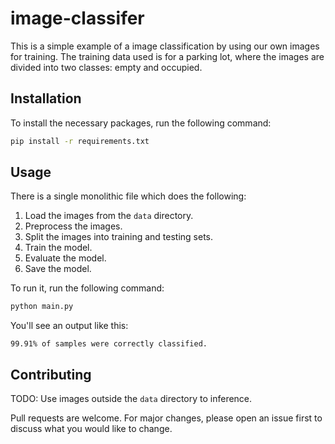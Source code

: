 # image-classifer

This is a simple example of a image classification by using our own images for training. The training data used is for a parking lot, where the images are divided into two classes: empty and occupied.

## Installation

To install the necessary packages, run the following command:

```bash
pip install -r requirements.txt
```

## Usage

There is a single monolithic file which does the following:

1. Load the images from the `data` directory.
2. Preprocess the images.
3. Split the images into training and testing sets.
4. Train the model.
5. Evaluate the model.
6. Save the model.

To run it, run the following command:

```bash
python main.py
```

You'll see an output like this:

```
99.91% of samples were correctly classified.
```

## Contributing

TODO: Use images outside the `data` directory to inference.

Pull requests are welcome. For major changes, please open an issue first to discuss what you would like to change.
